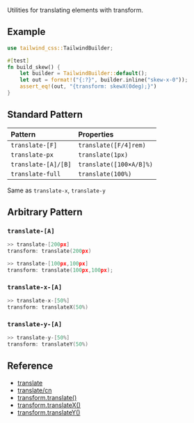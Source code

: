 Utilities for translating elements with transform.

## Example

```rust
use tailwind_css::TailwindBuilder;

#[test]
fn build_skew() {
    let builder = TailwindBuilder::default();
    let out = format!("{:?}", builder.inline("skew-x-0"));
    assert_eq!(out, "{transform: skewX(0deg);}")
}
```

## Standard Pattern

| Pattern             | Properties              |
|:--------------------|:------------------------|
| `translate-[F]`     | `translate([F/4]rem)`   |
| `translate-px`      | `translate(1px)`        |
| `translate-[A]/[B]` | `translate([100×A/B]%)` |
| `translate-full`    | `translate(100%)`       |

Same as `translate-x`, `translate-y`

## Arbitrary Pattern

### `translate-[A]`

```cpp
>> translate-[200px] 
transform: translate(200px)

>> translate-[100px,100px] 
transform: translate(100px,100px);
```

### `translate-x-[A]`

```cpp
>> translate-x-[50%] 
transform: translateX(50%)
```

### `translate-y-[A]`

```cpp
>> translate-y-[50%] 
transform: translateY(50%)
```

## Reference

- [translate](https://tailwindcss.com/docs/translate)
- [translate/cn](https://tailwindcss.cn/docs/translate)
- [transform.translate()](https://developer.mozilla.org/en-US/docs/Web/CSS/transform-function/translate())
- [transform.translateX()](https://developer.mozilla.org/en-US/docs/Web/CSS/transform-function/translateX())
- [transform.translateY()](https://developer.mozilla.org/en-US/docs/Web/CSS/transform-function/translateY())
